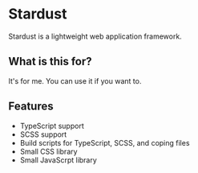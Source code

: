# Stardust
Stardust is a lightweight web application framework.

## What is this for?
It's for me. You can use it if you want to.

## Features
- TypeScript support
- SCSS support
- Build scripts for TypeScript, SCSS, and coping files
- Small CSS library
- Small JavaScrpt library
